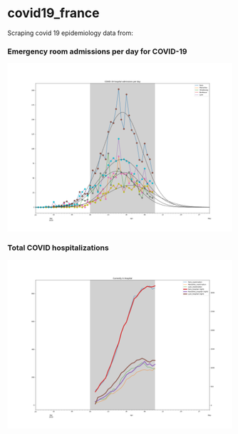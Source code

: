 # covid19_france
Scraping covid 19 epidemiology data from: 

### Emergency room admissions per day for COVID-19
![](emergency_admissions.png)

### Total COVID hospitalizations
![](hospitalizations.png)